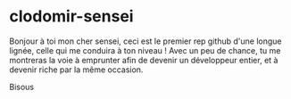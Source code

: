 # clodomir-sensei

Bonjour à toi mon cher sensei, ceci est le premier rep github d'une longue lignée, celle qui me conduira à ton niveau !
Avec un peu de chance, tu me montreras la voie à emprunter afin de devenir un développeur entier, et à devenir riche par la même occasion.

Bisous
